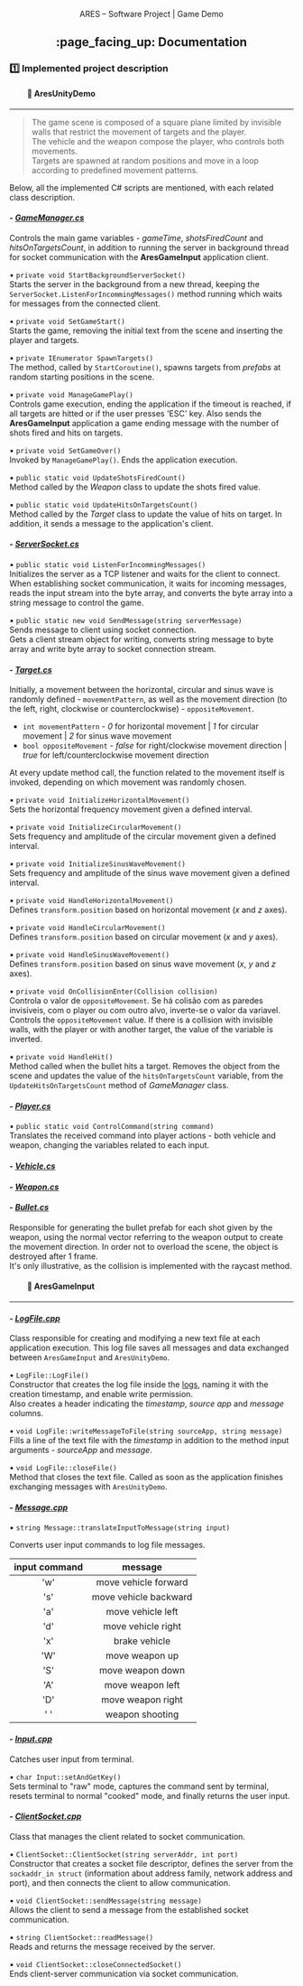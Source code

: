 <div align="center">
  <p>ARES – Software Project | Game Demo</p>
  <h2>:page_facing_up: Documentation</h2>
</div>

### :one: Implemented project description

#### &ensp;&ensp;&ensp;&ensp; :open_file_folder: AresUnityDemo

---

> The game scene is composed of a square plane limited by invisible walls that restrict the movement of targets and the player.  
> The vehicle and the weapon compose the player, who controls both movements.  
> Targets are spawned at random positions and move in a loop according to predefined movement patterns.

Below, all the implemented C# scripts are mentioned, with each related class description.

#### - [_GameManager.cs_](AresUnityDemo/Assets/Scripts/GameManager.cs)

Controls the main game variables - _gameTime_, _shotsFiredCount_ and _hitsOnTargetsCount_, in addition to running the server in background thread for socket communication with the **AresGameInput** application client.

:black_small_square: `private void StartBackgroundServerSocket()`  
Starts the server in the background from a new thread, keeping the `ServerSocket.ListenForIncommingMessages()` method running which waits for messages from the connected client.  

:black_small_square: `private void SetGameStart()`  
Starts the game, removing the initial text from the scene and inserting the player and targets.

:black_small_square: `private IEnumerator SpawnTargets()`  
The method, called by `StartCoroutine()`, spawns targets from _prefabs_ at random starting positions in the scene.  

:black_small_square: `private void ManageGamePlay()`  
Controls game execution, ending the application if the timeout is reached, if all targets are hitted or if the user presses 'ESC' key. Also sends the **AresGameInput** application a game ending message with the number of shots fired and hits on targets.  

:black_small_square: `private void SetGameOver()`  
Invoked by `ManageGamePlay()`. Ends the application execution.

:black_small_square: `public static void UpdateShotsFiredCount()`  
Method called by the _Weapon_ class to update the shots fired value.

:black_small_square: `public static void UpdateHitsOnTargetsCount()`  
Method called by the _Target_ class to update the value of hits on target. In addition, it sends a message to the application's client.

#### - [_ServerSocket.cs_](AresUnityDemo/Assets/Scripts/ServerSocket.cs)

:black_small_square: `public static void ListenForIncommingMessages()`  
Initializes the server as a TCP listener and waits for the client to connect.  
When establishing socket communication, it waits for incoming messages, reads the input stream into the byte array, and converts the byte array into a string message to control the game.

:black_small_square: `public static new void SendMessage(string serverMessage)`  
Sends message to client using socket connection.  
Gets a client stream object for writing, converts string message to byte array and write byte array to socket connection stream.

#### - [_Target.cs_](AresUnityDemo/Assets/Scripts/Target.cs)

Initially, a movement between the horizontal, circular and sinus wave is randomly defined - `movementPattern`, as well as the movement direction (to the left, right, clockwise or counterclockwise) - `oppositeMovement`.  

- `int movementPattern` - _0_ for horizontal movement | _1_ for circular movement | _2_ for sinus wave movement  
- `bool oppositeMovement` - _false_ for right/clockwise movement direction | _true_ for left/counterclockwise movement direction  

At every update method call, the function related to the movement itself is invoked, depending on which movement was randomly chosen.  

:black_small_square: `private void InitializeHorizontalMovement()`  
Sets the horizontal frequency movement given a defined interval.  

:black_small_square: `private void InitializeCircularMovement()`  
Sets frequency and amplitude of the circular movement given a defined interval.  

:black_small_square: `private void InitializeSinusWaveMovement()`  
Sets frequency and amplitude of the sinus wave movement given a defined interval.  

:black_small_square: `private void HandleHorizontalMovement()`  
Defines `transform.position` based on horizontal movement (_x_ and _z_ axes).  

:black_small_square: `private void HandleCircularMovement()`  
Defines `transform.position` based on circular movement (_x_ and _y_ axes).  

:black_small_square: `private void HandleSinusWaveMovement()`  
Defines `transform.position` based on sinus wave movement (_x_, _y_ and _z_ axes).  

:black_small_square: `private void OnCollisionEnter(Collision collision)`  
Controla o valor de `oppositeMovement`. Se há colisão com as paredes invisíveis, com o player ou com outro alvo, inverte-se o valor da variavel.  
Controls the `oppositeMovement` value. If there is a collision with invisible walls, with the player or with another target, the value of the variable is inverted.  

:black_small_square: `private void HandleHit()`  
Method called when the bullet hits a target. Removes the object from the scene and updates the value of the `hitsOnTargetsCount` variable, from the `UpdateHitsOnTargetsCount` method of _GameManager_ class.  

#### - [_Player.cs_](AresUnityDemo/Assets/Scripts/Player.cs)

:black_small_square: `public static void ControlCommand(string command)`  
Translates the received command into player actions - both vehicle and weapon, changing the variables related to each input.  

#### - [_Vehicle.cs_](AresUnityDemo/Assets/Scripts/Vehicle.cs)
<!-- TODO -->

#### - [_Weapon.cs_](AresUnityDemo/Assets/Scripts/Weapon.cs)
<!-- TODO -->

#### - [_Bullet.cs_](AresUnityDemo/Assets/Scripts/Bullet.cs)

Responsible for generating the bullet prefab for each shot given by the weapon, using the normal vector referring to the weapon output to create the movement direction. In order not to overload the scene, the object is destroyed after 1 frame.  
It's only illustrative, as the collision is implemented with the raycast method.

#### &ensp;&ensp;&ensp;&ensp; :open_file_folder: AresGameInput

---
<!-- TODO - descrever aplicação em geral e mencionar `main.cpp` -->

#### - [_LogFile.cpp_](AresGameInput/src/LogFile/LogFile.cpp)

Class responsible for creating and modifying a new text file at each application execution. This log file saves all messages and data exchanged between `AresGameInput` and `AresUnityDemo`.  
<!-- To understand all the messages and data exchanged between `AresGameInput` and `AresUnityDemo`, see Log file structure. -->

:black_small_square: `LogFile::LogFile()`  
Constructor that creates the log file inside the [logs](AresGameInput/logs/), naming it with the creation timestamp, and enable write permission.  
Also creates a header indicating the _timestamp_, _source app_ and _message_ columns.  

:black_small_square: `void LogFile::writeMessageToFile(string sourceApp, string message)`  
Fills a line of the text file with the _timestamp_ in addition to the method input arguments - _sourceApp_ and _message_.  

:black_small_square: `void LogFile::closeFile()`  
Method that closes the text file. Called as soon as the application finishes exchanging messages with `AresUnityDemo`.  

#### - [_Message.cpp_](AresGameInput/src/Message/Message.cpp)

:black_small_square: `string Message::translateInputToMessage(string input)`  

Converts user input commands to log file messages.

| **input command** |      **message**      |
|:-----------------:|:---------------------:|
|        'w'        | move vehicle forward  |
|        's'        | move vehicle backward |
|        'a'        | move vehicle left     |
|        'd'        | move vehicle right    |
|        'x'        | brake vehicle         |
|        'W'        | move weapon up        |
|        'S'        | move weapon down      |
|        'A'        | move weapon left      |
|        'D'        | move weapon right     |
|        ' '        | weapon shooting       |

#### - [_Input.cpp_](AresGameInput/src/Input/Input.cpp)

Catches user input from terminal.  

:black_small_square: `char Input::setAndGetKey()`  
Sets terminal to "raw" mode, captures the command sent by terminal, resets terminal to normal "cooked" mode, and finally returns the user input.

#### - [_ClientSocket.cpp_](AresGameInput/src/ClientSocket/ClientSocket.cpp)

Class that manages the client related to socket communication.  

:black_small_square: `ClientSocket::ClientSocket(string serverAddr, int port)`  
Constructor that creates a socket file descriptor, defines the server from the `sockaddr_in struct` (information about address family, network address and port), and then connects the client to allow communication.

:black_small_square: `void ClientSocket::sendMessage(string message)`  
Allows the client to send a message from the established socket communication.  

:black_small_square: `string ClientSocket::readMessage()`  
Reads and returns the message received by the server.

:black_small_square: `void ClientSocket::closeConnectedSocket()`  
Ends client-server communication via socket communication.
